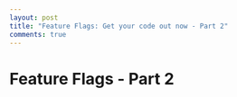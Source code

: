 ```yaml
---
layout: post
title: "Feature Flags: Get your code out now - Part 2"
comments: true
---
```


# Feature Flags - Part 2